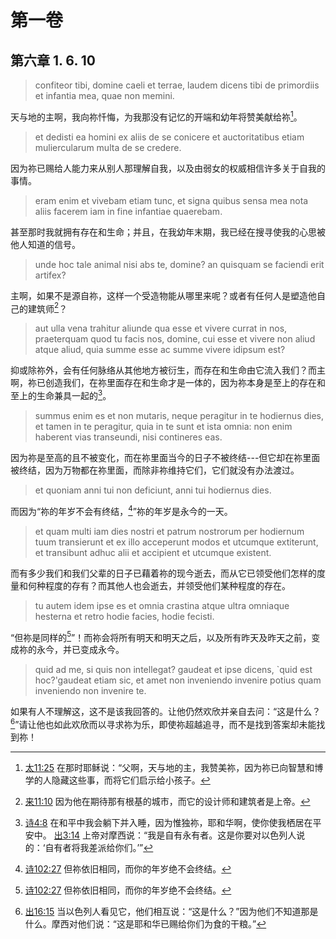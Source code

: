 # 第一卷
## 第六章 1. 6. 10

> confiteor tibi, domine caeli et terrae, laudem dicens tibi de primordiis et infantia mea, quae non memini.

天与地的主啊，我向祢忏悔，为我那没有记忆的开端和幼年将赞美献给祢[^13]。

[^13]: [太11:25](https://biblehub.com/matthew/11-25.htm) 在那时耶稣说：“父啊，天与地的主，我赞美祢，因为祢已向智慧和博学的人隐藏这些事，而将它们启示给小孩子。

> et dedisti ea homini ex aliis de se conicere et auctoritatibus etiam muliercularum multa de se credere.

因为祢已赐给人能力来从别人那理解自我，以及由弱女的权威相信许多关于自我的事情。

> eram enim et vivebam etiam tunc, et signa quibus sensa mea nota aliis facerem iam in fine infantiae quaerebam.

甚至那时我就拥有存在和生命；并且，在我幼年末期，我已经在搜寻使我的心思被他人知道的信号。

> unde hoc tale animal nisi abs te, domine? an quisquam se faciendi erit artifex?

主啊，如果不是源自祢，这样一个受造物能从哪里来呢？或者有任何人是塑造他自己的建筑师[^14]？

[^14]: [来11:10](https://biblehub.com/hebrews/11-10.htm) 因为他在期待那有根基的城市，而它的设计师和建筑者是上帝。

> aut ulla vena trahitur aliunde qua esse et vivere currat in nos, praeterquam quod tu facis nos, domine, cui esse et vivere non aliud atque aliud, quia summe esse ac summe vivere idipsum est?

抑或除祢外，会有任何脉络从其他地方被衍生，而存在和生命由它流入我们？而主啊，祢已创造我们，在祢里面存在和生命才是一体的，因为祢本身是至上的存在和至上的生命兼具一起的[^15]。

[^15]: [诗4:8](https://biblehub.com/psalms/4-8.htm) 在和平中我会躺下并入睡，因为惟独祢，耶和华啊，使你使我栖居在平安中。 [出3:14](https://biblehub.com/exodus/3-14.htm) 上帝对摩西说：“我是自有永有者。这是你要对以色列人说的：‘自有者将我差派给你们。’”

> summus enim es et non mutaris, neque peragitur in te hodiernus dies, et tamen in te peragitur, quia in te sunt et ista omnia: non enim haberent vias transeundi, nisi contineres eas.

因为祢是至高的且不被变化，而在祢里面当今的日子不被终结---但它却在祢里面被终结，因为万物都在祢里面，而除非祢维持它们，它们就没有办法渡过。

> et quoniam anni tui non deficiunt, anni tui hodiernus dies.

而因为“祢的年岁不会有终结，[^16]”祢的年岁是永今的一天。

[^16]: [诗102:27](https://biblehub.com/psalms/102-27.htm) 但祢依旧相同，而你的年岁绝不会终结。

> et quam multi iam dies nostri et patrum nostrorum per hodiernum tuum transierunt et ex illo acceperunt modos et utcumque extiterunt, et transibunt adhuc alii et accipient et utcumque existent. 

而有多少我们和我们父辈的日子已藉着祢的现今逝去，而从它已领受他们怎样的度量和何种程度的存有？而其他人也会逝去，并领受他们某种程度的存在。

> tu autem idem ipse es et omnia crastina atque ultra omniaque hesterna et retro hodie facies, hodie fecisti.

“但祢是同样的[^16]”！而祢会将所有明天和明天之后，以及所有昨天及昨天之前，变成祢的永今，并已变成永今。

> quid ad me, si quis non intellegat? gaudeat et ipse dicens, `quid est hoc?'gaudeat etiam sic, et amet non inveniendo invenire potius quam inveniendo non invenire te.

如果有人不理解这，这不是该我回答的。让他仍然欢欣并亲自去问：“这是什么？[^17]”请让他也如此欢欣而以寻求祢为乐，即使祢超越追寻，而不是找到答案却未能找到祢！

[^17]: [出16:15](https://biblehub.com/exodus/16-15.htm) 当以色列人看见它，他们相互说：“这是什么？”因为他们不知道那是什么。摩西对他们说：“这是耶和华已赐给你们为食的干粮。”